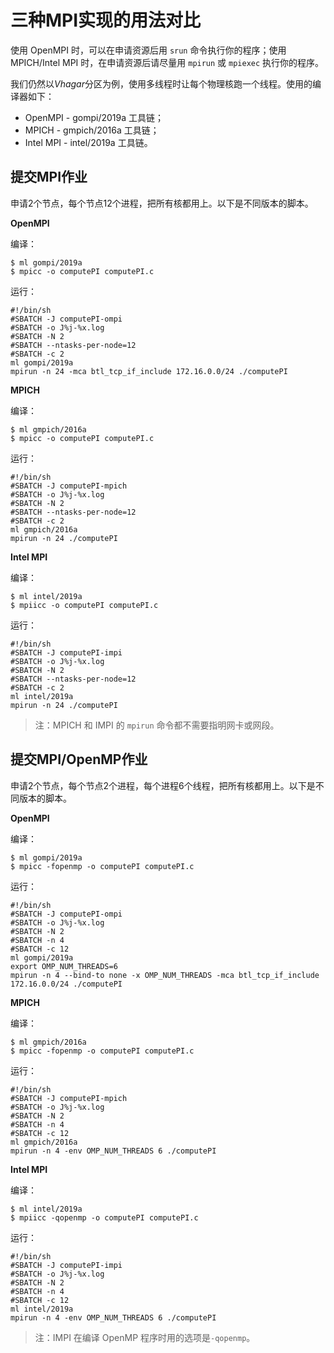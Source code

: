# 三种MPI实现的用法对比

使用 OpenMPI 时，可以在申请资源后用 `srun` 命令执行你的程序；使用 MPICH/Intel MPI 时，在申请资源后请尽量用 `mpirun` 或 `mpiexec` 执行你的程序。

我们仍然以*Vhagar*分区为例，使用多线程时让每个物理核跑一个线程。使用的编译器如下：

- OpenMPI - gompi/2019a 工具链；
- MPICH - gmpich/2016a 工具链；
- Intel MPI - intel/2019a 工具链。

## 提交MPI作业

申请2个节点，每个节点12个进程，把所有核都用上。以下是不同版本的脚本。

**OpenMPI**

编译：

```
$ ml gompi/2019a
$ mpicc -o computePI computePI.c
```

运行：

```
#!/bin/sh
#SBATCH -J computePI-ompi
#SBATCH -o J%j-%x.log
#SBATCH -N 2
#SBATCH --ntasks-per-node=12
#SBATCH -c 2 
ml gompi/2019a
mpirun -n 24 -mca btl_tcp_if_include 172.16.0.0/24 ./computePI
```

**MPICH**

编译：

```
$ ml gmpich/2016a
$ mpicc -o computePI computePI.c
```

运行：

```
#!/bin/sh
#SBATCH -J computePI-mpich
#SBATCH -o J%j-%x.log
#SBATCH -N 2
#SBATCH --ntasks-per-node=12
#SBATCH -c 2 
ml gmpich/2016a
mpirun -n 24 ./computePI
```

**Intel MPI**

编译：

```
$ ml intel/2019a
$ mpiicc -o computePI computePI.c
```

运行：

```
#!/bin/sh
#SBATCH -J computePI-impi
#SBATCH -o J%j-%x.log
#SBATCH -N 2
#SBATCH --ntasks-per-node=12
#SBATCH -c 2 
ml intel/2019a
mpirun -n 24 ./computePI
```

> 注：MPICH 和 IMPI 的 `mpirun` 命令都不需要指明网卡或网段。

## 提交MPI/OpenMP作业

申请2个节点，每个节点2个进程，每个进程6个线程，把所有核都用上。以下是不同版本的脚本。

**OpenMPI**

编译：

```
$ ml gompi/2019a
$ mpicc -fopenmp -o computePI computePI.c
```

运行：

```
#!/bin/sh
#SBATCH -J computePI-ompi
#SBATCH -o J%j-%x.log
#SBATCH -N 2
#SBATCH -n 4
#SBATCH -c 12
ml gompi/2019a
export OMP_NUM_THREADS=6
mpirun -n 4 --bind-to none -x OMP_NUM_THREADS -mca btl_tcp_if_include 172.16.0.0/24 ./computePI
```

**MPICH**

编译：

```
$ ml gmpich/2016a
$ mpicc -fopenmp -o computePI computePI.c
```

运行：

```
#!/bin/sh
#SBATCH -J computePI-mpich
#SBATCH -o J%j-%x.log
#SBATCH -N 2
#SBATCH -n 4
#SBATCH -c 12
ml gmpich/2016a
mpirun -n 4 -env OMP_NUM_THREADS 6 ./computePI
```

**Intel MPI**

编译：

```
$ ml intel/2019a
$ mpiicc -qopenmp -o computePI computePI.c
```

运行：

```
#!/bin/sh
#SBATCH -J computePI-impi
#SBATCH -o J%j-%x.log
#SBATCH -N 2
#SBATCH -n 4
#SBATCH -c 12 
ml intel/2019a
mpirun -n 4 -env OMP_NUM_THREADS 6 ./computePI
```

> 注：IMPI 在编译 OpenMP 程序时用的选项是`-qopenmp`。